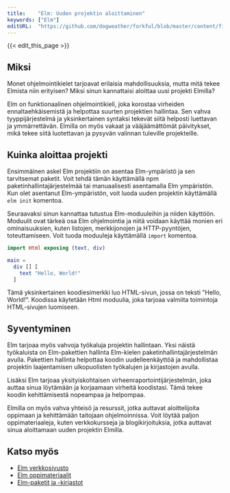 ```yaml
---
title:    "Elm: Uuden projektin aloittaminen"
keywords: ["Elm"]
editURL:  "https://github.com/dogweather/forkful/blob/master/content/fi/elm/starting-a-new-project.md"
---
```


{{< edit_this_page >}}

## Miksi

Monet ohjelmointikielet tarjoavat erilaisia mahdollisuuksia, mutta mitä tekee Elmista niin erityisen? Miksi sinun kannattaisi aloittaa uusi projekti Elmilla?

Elm on funktionaalinen ohjelmointikieli, joka korostaa virheiden ennaltaehkäisemistä ja helpottaa suurten projektien hallintaa. Sen vahva tyyppijärjestelmä ja yksinkertainen syntaksi tekevät siitä helposti luettavan ja ymmärrettävän. Elmilla on myös vakaat ja vääjäämättömät päivitykset, mikä tekee siitä luotettavan ja pysyvän valinnan tuleville projekteille.

## Kuinka aloittaa projekti

Ensimmäinen askel Elm projektiin on asentaa Elm-ympäristö ja sen tarvitsemat paketit. Voit tehdä tämän käyttämällä npm paketinhallintajärjestelmää tai manuaalisesti asentamalla Elm ympäristön. Kun olet asentanut Elm-ympäristön, voit luoda uuden projektin käyttämällä `elm init` komentoa.

Seuraavaksi sinun kannattaa tutustua Elm-moduuleihin ja niiden käyttöön. Moduulit ovat tärkeä osa Elm ohjelmointia ja niitä voidaan käyttää monien eri ominaisuuksien, kuten listojen, merkkijonojen ja HTTP-pyyntöjen, toteuttamiseen. Voit tuoda moduuleja käyttämällä `import` komentoa.

```elm
import Html exposing (text, div)

main =
  div [] [
    text "Hello, World!"
  ]
```

Tämä yksinkertainen koodiesimerkki luo HTML-sivun, jossa on teksti "Hello, World!". Koodissa käytetään Html moduulia, joka tarjoaa valmiita toimintoja HTML-sivujen luomiseen.

## Syventyminen

Elm tarjoaa myös vahvoja työkaluja projektin hallintaan. Yksi näistä työkaluista on Elm-pakettien hallinta Elm-kielen paketinhallintajärjestelmän avulla. Pakettien hallinta helpottaa koodin uudelleenkäyttöä ja mahdollistaa projektin laajentamisen ulkopuolisten työkalujen ja kirjastojen avulla.

Lisäksi Elm tarjoaa yksityiskohtaisen virheenraportointijärjestelmän, joka auttaa sinua löytämään ja korjaamaan virheitä koodistasi. Tämä tekee koodin kehittämisestä nopeampaa ja helpompaa.

Elmilla on myös vahva yhteisö ja resurssit, jotka auttavat aloittelijoita oppimaan ja kehittämään taitojaan ohjelmoinnissa. Voit löytää paljon oppimateriaaleja, kuten verkkokursseja ja blogikirjoituksia, jotka auttavat sinua aloittamaan uuden projektin Elmilla.

## Katso myös

- [Elm verkkosivusto](https://elm-lang.org/)
- [Elm oppimateriaalit](https://guide.elm-lang.org/)
- [Elm-paketit ja -kirjastot](https://package.elm-lang.org/)